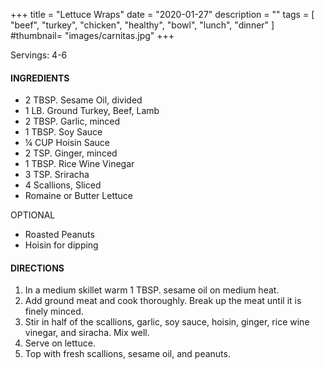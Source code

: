 +++
title = "Lettuce Wraps"
date = "2020-01-27"
description = ""
tags = [
    "beef",
    "turkey",
    "chicken",
    "healthy",
    "bowl",
    "lunch",
    "dinner"
]
#thumbnail= "images/carnitas.jpg"
+++

Servings: 4-6<!--more-->

#### INGREDIENTS 

* 2 TBSP. Sesame Oil, divided 
* 1 LB. Ground Turkey, Beef, Lamb
* 2 TBSP. Garlic, minced 
* 1 TBSP. Soy Sauce 
* ¼ CUP Hoisin Sauce 
* 2 TSP. Ginger, minced 
* 1 TBSP. Rice Wine Vinegar 
* 3 TSP. Sriracha 
* 4 Scallions, Sliced 
* Romaine or Butter Lettuce 

OPTIONAL

* Roasted Peanuts 
* Hoisin for dipping 

  
#### DIRECTIONS 

1. In a medium skillet warm 1 TBSP. sesame oil on medium heat. 
2. Add ground meat and cook thoroughly. Break up the meat until it is finely minced. 
3. Stir in half of the scallions, garlic, soy sauce, hoisin, ginger, rice wine vinegar, and siracha. Mix well. 
4. Serve on lettuce. 
5. Top with fresh scallions, sesame oil, and peanuts. 
    
